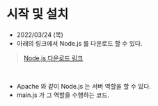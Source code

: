 # 시작 및 설치
-  2022/03/24 (목)
- 아래의 링크에서 Node.js 를 다운로드 할 수 있다.
> [Node.js 다운로드 링크](https://www.nodejs.org)

<BR/>

- Apache 와 같이 Node.js 는 서버 역할을 할 수 있다.
- main.js 가 그 역할을 수행하는 코드.